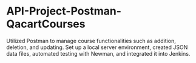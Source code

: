 # API-Project-Postman-QacartCourses
Utilized Postman to manage course functionalities such as addition, deletion, and updating. Set up a local server environment, created JSON data files, automated testing with Newman, and integrated it into Jenkins.
